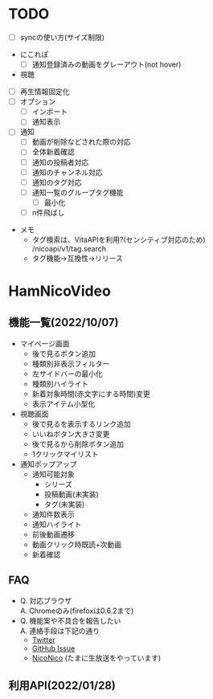 # TODO
- [ ] syncの使い方(サイズ制限)
- にこれぽ
  - [ ] 通知登録済みの動画をグレーアウト(not hover)
-  視聴
  - [ ] 再生情報固定化 
- [ ] オプション
  - [ ] インポート
  - [ ] 通知表示
- [ ] 通知
  - [ ] 動画が削除などされた際の対応
  - [ ] 全体新着確認
  - [ ] 通知の投稿者対応
  - [ ] 通知のチャンネル対応
  - [ ] 通知のタグ対応
  - [ ] 通知一覧のグループタグ機能
    - [ ] 最小化
  - [ ] n件飛ばし
- メモ
  - タグ検索は、VitaAPIを利用?(センシティブ対応のため) /nicoapi/v1/tag.search
  - タグ機能→互換性→リリース

# HamNicoVideo
## 機能一覧(2022/10/07)
- マイページ画面
  - 後で見るボタン追加
  - 種類別非表示フィルター
  - 左サイドバーの最小化
  - 種類別ハイライト
  - 新着対象時間(赤文字にする時間)変更
  - 表示アイテム小型化
- 視聴画面
  - 後で見るを表示するリンク追加
  - いいねボタン大きさ変更
  - 後で見るから削除ボタン追加
  - 1クリックマイリスト
- 通知ポップアップ
  - 通知可能対象
    - シリーズ
    - 投稿動画(未実装)
    - タグ(未実装)
  - 通知件数表示
  - 通知ハイライト
  - 前後動画遷移
  - 動画クリック時既読+次動画
  - 新着確認

## FAQ
- Q. 対応ブラウザ  
A. Chromeのみ(firefoxは0.6.2まで)
- Q. 機能案や不具合を報告したい  
A. 連絡手段は下記の通り
  - [Twitter](https://twitter.com/hukihamu)
  - [GitHub Issue](https://github.com/hukihamu/HamNicoVideo/issues)
  - [NicoNico](https://www.nicovideo.jp/user/26267653) (たまに生放送をやっています)


## 利用API(2022/01/28)
